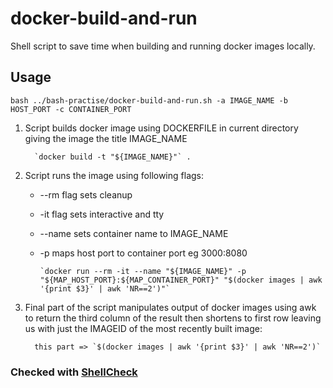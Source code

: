 # docker-build-and-run

Shell script to save time when building and running docker images locally.

## Usage

`bash ../bash-practise/docker-build-and-run.sh -a IMAGE_NAME -b HOST_PORT -c CONTAINER_PORT`

1. Script builds docker image using DOCKERFILE in current directory giving the image the title IMAGE_NAME

         `docker build -t "${IMAGE_NAME}"` .

2. Script runs the image using following flags:

   - --rm flag sets cleanup
   - -it flag sets interactive and tty
   - --name sets container name to IMAGE_NAME
   - -p maps host port to container port eg 3000:8080

         `docker run --rm -it --name "${IMAGE_NAME}" -p "${MAP_HOST_PORT}:${MAP_CONTAINER_PORT}" "$(docker images | awk '{print $3}' | awk 'NR==2')"`

3. Final part of the script manipulates output of docker images using awk to return the third column of the result then shortens to first row leaving us with just the IMAGEID of the most recently built image:

         this part => `$(docker images | awk '{print $3}' | awk 'NR==2')`

### Checked with [ShellCheck](https://github.com/koalaman/shellcheck)
